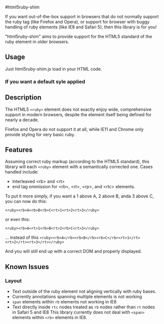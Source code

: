 #html5ruby-shim

If you want out-of-the-box support in browsers that do not normally support the ruby tag (like Firefox and Opera), or support for browser with buggy handling of ruby elements (like IE8 and Safari 5), then this library is for you! 

"html5ruby-shim" aims to provide support for the HTML5 standard of the ruby element in older browsers.

## Usage

Just html5ruby-shim.js load in your HTML code.

### If you want a default syle applied

## Description

The HTML5 `<ruby>` element does not exactly enjoy wide, comprehensive support in modern browsers, despite the element itself being defined for nearly a decade.

Firefox and Opera do not support it at all, while IE11 and Chrome only provide styling for very basic ruby.

## Features

Assuming correct ruby markup (according to the HTML5 standard), this library will each `<ruby>` element with a semantically corrected one. Cases handled include:

- Interleaved &lt;rb&gt; and &lt;rt&gt;
- end tag ommission for &lt;rb&gt;, &lt;rt&gt;, &lt;rp&gt;, and &lt;rtc&gt; elements.

To put it more simply, if you want a 1 above A, 2 above B, anda 3 above C, you can now do this:

`<ruby><rb>A<rb>B<rb>C<rt>1<rt>2<rt>3</ruby>`

or even this:

`<ruby><rb>A<rt>1<rb>B<rt>2<rb>C<rt>3</ruby>`

... instead of this
`<ruby><rb>A</rb><rb>B</rb><rb>C</rb><rt>1</rt><rt>2</rt><rt>3</rt></ruby>`

And you will still end up with a correct DOM and properly displayed.

## Known Issues

### Layout

* Text outside of the ruby element not aligning vertically with ruby bases. 
* Currently annotations spanning multiple elements is not working
* `span` elements within `rb` elements not working in IE8
* Text directly inside `rtc` nodes treated as `rb` nodes rather than `rt` nodes in Safari 5 and IE8
This library currently does not deal with `<span>` elements within `<rb>` elements in IE8.